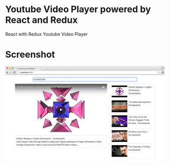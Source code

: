 # Youtube Video Player powered by React and Redux

React with Redux
Youtube Video Player

# Screenshot

![Alt text](/screenshots/videoSearch.png?raw=true "Video Search")


